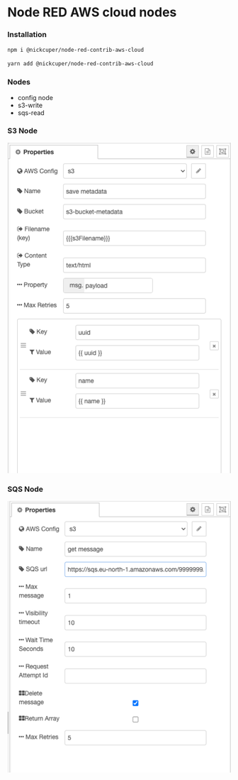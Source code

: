 # Node RED AWS cloud nodes

### Installation

```sh
npm i @nickcuper/node-red-contrib-aws-cloud
```

```sh
yarn add @nickcuper/node-red-contrib-aws-cloud
```

### Nodes
- config node
- s3-write
- sqs-read

### S3 Node

![alt text](resources/s3_node.png)

### SQS Node

![alt text](resources/sqs_node.png)